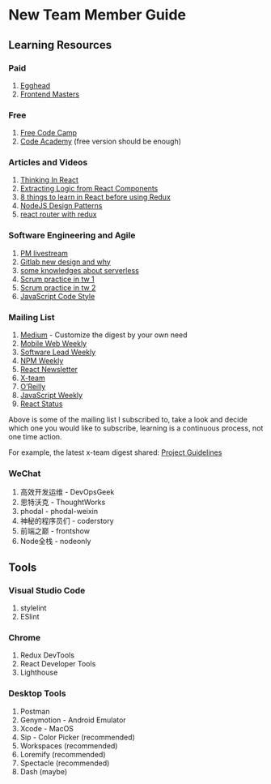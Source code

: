 # New Team Member Guide

## Learning Resources
### Paid

1. [Egghead](https://egghead.io/)
2. [Frontend Masters](https://frontendmasters.com/)

### Free
1. [Free Code Camp](https://www.freecodecamp.org/)
2. [Code Academy](https://www.codecademy.com/) (free version should be enough)

### Articles and Videos
1. [Thinking In React](https://pusher.com/sessions/meetup/bristol-js/thinking-in-react)
2. [Extracting Logic from React Components](https://javascriptplayground.com/blog/2017/07/react-extracting-logic/)
3. [8 things to learn in React before using Redux](https://www.robinwieruch.de/learn-react-before-using-redux/)
4. [NodeJS Design Patterns](https://blog.risingstack.com/fundamental-node-js-design-patterns/)
5. [react router with redux](https://medium.freecodecamp.org/an-introduction-to-the-redux-first-routing-model-98926ebf53cb)

### Software Engineering and Agile
1. [PM livestream](https://goo.gl/YwzoQK)
2. [Gitlab new design and why](https://about.gitlab.com/2017/07/17/redesigning-gitlabs-navigation/)
3. [some knowledges about serverless](https://goo.gl/Y6Rmsi)
4. [Scrum practice in tw 1](http://meia.me/course/169242)
5. [Scrum practice in tw 2](http://meia.me/course/169269)
6. [JavaScript Code Style](https://github.com/airbnb/javascript)

### Mailing List
1. [Medium](https://medium.com) - Customize the digest by your own need
2. [Mobile Web Weekly](https://mobilewebweekly.com/issues/166)
3. [Software Lead Weekly](http://softwareleadweekly.com/)
4. [NPM Weekly](http://mailchi.mp/npmjs/npm-weekly-102)
5. [React Newsletter](http://reactjsnewsletter.com/issues/76)
6. [X-team](http://mailchi.mp/x-team/x-team-weekly-101)
7. [O’Reilly](http://post.oreilly.com/form/oreilly/viewhtml/9z1z6lkpd5h82e7g8mc2onvc98s2sn4j2465iqlrvmo)
8. [JavaScript Weekly](http://javascriptweekly.com/issues/341)
9. [React Status](https://react.statuscode.com/issues/43)

Above is some of the mailing list I subscribed to, take a look and decide which one you would like to subscribe, learning is a continuous process, not one time action.

For example, the latest x-team digest shared: [Project Guidelines](https://github.com/wearehive/project-guidelines) 

### WeChat
1. 高效开发运维 - DevOpsGeek
2. 思特沃克 - ThoughtWorks
3. phodal - phodal-weixin
4. 神秘的程序员们 - coderstory
5. 前端之巅 - frontshow
6. Node全栈 - nodeonly

## Tools
### Visual Studio Code
1. stylelint
2. ESlint

### Chrome 
1. Redux DevTools
2. React Developer Tools
3. Lighthouse

### Desktop Tools
1. Postman
2. Genymotion - Android Emulator
3. Xcode - MacOS
4. Sip - Color Picker (recommended)
5. Workspaces (recommended)
6. Loremify (recommended)
7. Spectacle (recommended)
8. Dash (maybe)
